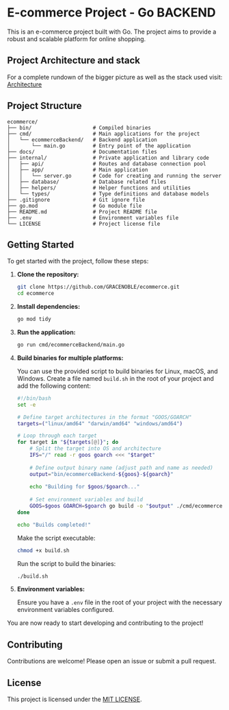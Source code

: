 # E-commerce Project - Go BACKEND

This is an e-commerce project built with Go. The project aims to provide a robust and scalable platform for online shopping.

## Project Architecture and stack
For a complete rundown of the bigger picture as well as the stack used visit: [Architecture](/docs/architecture.md)


## Project Structure

```
ecommerce/
├── bin/                    # Compiled binaries
├── cmd/                    # Main applications for the project
│   └── ecommerceBackend/   # Backend application
│       └── main.go         # Entry point of the application
├── docs/                   # Documentation files
├── internal/               # Private application and library code
│   ├── api/                # Routes and database connection pool
│   ├── app/                # Main application
│   │   └── server.go       # Code for creating and running the server
│   ├── database/           # Database related files
│   ├── helpers/            # Helper functions and utilities
│   └── types/              # Type definitions and database models
├── .gitignore              # Git ignore file
├── go.mod                  # Go module file
├── README.md               # Project README file
├── .env                    # Environment variables file
└── LICENSE                 # Project license file
```
## Getting Started

To get started with the project, follow these steps:

1. **Clone the repository:**

    ```sh
    git clone https://github.com/GRACENOBLE/ecommerce.git
    cd ecommerce
    ```

2. **Install dependencies:**

    ```sh
    go mod tidy
    ```

3. **Run the application:**

    ```sh
    go run cmd/ecommerceBackend/main.go
    ```

4. **Build binaries for multiple platforms:**

    You can use the provided script to build binaries for Linux, macOS, and Windows. Create a file named `build.sh` in the root of your project and add the following content:

    ```sh
    #!/bin/bash
    set -e

    # Define target architectures in the format "GOOS/GOARCH"
    targets=("linux/amd64" "darwin/amd64" "windows/amd64")

    # Loop through each target
    for target in "${targets[@]}"; do
        # Split the target into OS and architecture
        IFS="/" read -r goos goarch <<< "$target"
        
        # Define output binary name (adjust path and name as needed)
        output="bin/ecommerceBackend-${goos}-${goarch}"
        
        echo "Building for $goos/$goarch..."
        
        # Set environment variables and build
        GOOS=$goos GOARCH=$goarch go build -o "$output" ./cmd/ecommerceBackend
    done

    echo "Builds completed!"
    ```

    Make the script executable:

    ```sh
    chmod +x build.sh
    ```

    Run the script to build the binaries:

    ```sh
    ./build.sh
    ```

5. **Environment variables:**

    Ensure you have a `.env` file in the root of your project with the necessary environment variables configured.


You are now ready to start developing and contributing to the project!

## Contributing

Contributions are welcome! Please open an issue or submit a pull request.

## License

This project is licensed under the [MIT LICENSE](/LICENSE).
